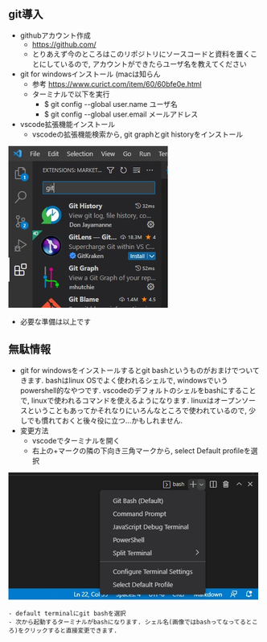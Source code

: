 ## git導入
- githubアカウント作成
    - https://github.com/
    - とりあえず今のところはこのリポジトリにソースコードと資料を置くことにしているので, アカウントができたらユーザ名を教えてください
- git for windowsインストール (macは知らん
    - 参考 https://www.curict.com/item/60/60bfe0e.html
    - ターミナルで以下を実行
        - $ git config --global user.name ユーザ名
        - $ git config --global user.email メールアドレス
- vscode拡張機能インストール
    - vscodeの拡張機能検索から, git graphとgit historyをインストール

![拡張機能](./fig/vscodeextension.jpg)

- 必要な準備は以上です

## 無駄情報
- git for windowsをインストールするとgit bashというものがおまけでついてきます. bashはlinux OSでよく使われるシェルで, windowsでいうpowershell的なやつです. vscodeのデフォルトのシェルをbashにすることで, linuxで使われるコマンドを使えるようになります. linuxはオープンソースということもあってかそれなりにいろんなところで使われているので, 少しでも慣れておくと後々役に立つ...かもしれません.
- 変更方法
    - vscodeでターミナルを開く
    - 右上の+マークの隣の下向き三角マークから, select Default profileを選択

![ターミナル](./fig/defaultterminal.jpg)

    - default terminalにgit bashを選択
    - 次から起動するターミナルがbashになります. シェル名(画像ではbashってなってるところ)をクリックすると直接変更できます. 
